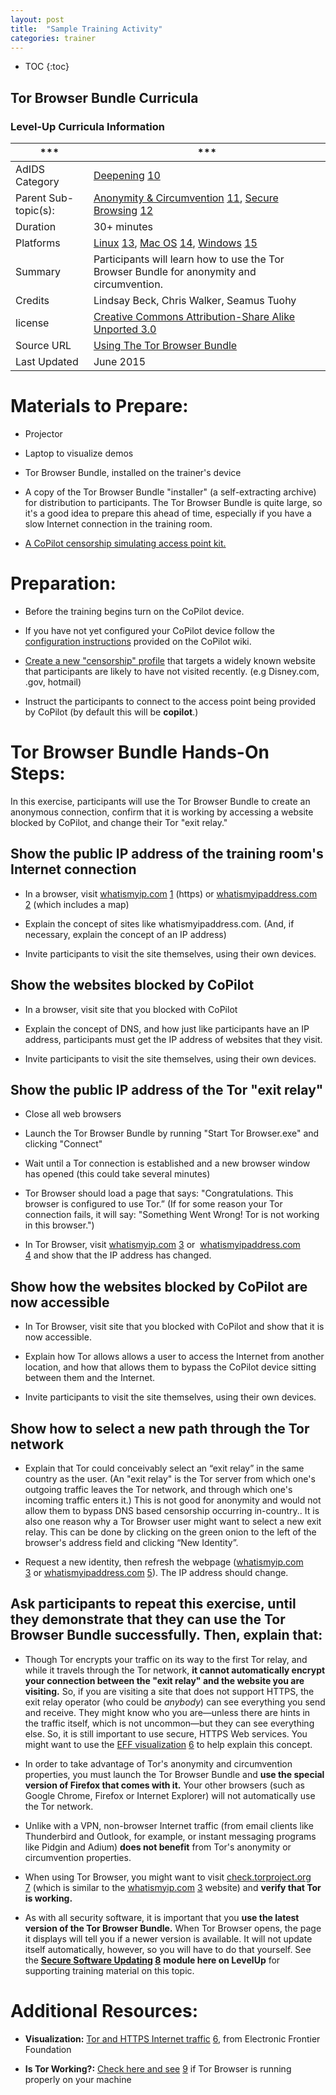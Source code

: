 ```yaml
---
layout: post
title:  "Sample Training Activity"
categories: trainer
---
```


* TOC
{:toc}

## Tor Browser Bundle Curricula

### Level-Up Curricula Information

|***|***|
|---|---|
|AdIDS Category|[Deepening](https://www.level-up.cc/leading-trainings/training-curriculum/deepening) [10]|
|Parent Sub-topic(s):|[Anonymity & Circumvention](https://www.level-up.cc/leading-trainings/training-curriculum/anonymity-circumvention) [11], [Secure Browsing](https://www.level-up.cc/leading-trainings/training-curriculum/secure-browsing) [12]|
|Duration|30+ minutes|
|Platforms|[Linux](https://www.level-up.cc/platform/linux) [13], [Mac OS](https://www.level-up.cc/platform/mac-os) [14], [Windows](https://www.level-up.cc/platform/windows) [15]|
|Summary|Participants will learn how to use the Tor Browser Bundle for anonymity and circumvention.|
|Credits|Lindsay Beck, Chris Walker, Seamus Tuohy|
|license|[Creative Commons Attribution-Share Alike Unported 3.0](https://creativecommons.org/licenses/by-sa/3.0/)|
|Source URL|[Using The Tor Browser Bundle](https://www.level-up.cc/leading-training/training-curriculum/deepening/using-tor-browser-bundle)|
|Last Updated|June 2015|

Materials to Prepare:
=====================

-   Projector

-   Laptop to visualize demos

-   Tor Browser Bundle, installed on the trainer's device

-   A copy of the Tor Browser Bundle "installer" (a self-extracting archive) for distribution to participants. The Tor Browser Bundle is quite large, so it's a good idea to prepare this ahead of time,  especially if you have a slow Internet connection in the training room.

-   [A CoPilot censorship simulating access point kit.](https://github.com/OpenInternet/CoPilot/wiki/Setup-Guide#what-you-will-need)

Preparation:
==================================

- Before the training begins turn on the CoPilot device.

- If you have not yet configured your CoPilot device follow the [configuration instructions](https://github.com/OpenInternet/CoPilot/wiki/Configuring-CoPilot) provided on the CoPilot wiki.

- [Create a new "censorship" profile](https://github.com/OpenInternet/CoPilot/wiki/Setup-Guide#step-6-create-a-new-profile-optional) that targets a widely known website that participants are likely to have not visited recently. (e.g Disney.com, .gov, hotmail)

- Instruct the participants to connect to the access point being provided by CoPilot (by default this will be **copilot**.)

Tor Browser Bundle Hands-On Steps:
==================================

In this exercise, participants will use the Tor Browser Bundle to create an anonymous connection, confirm that it is working by accessing a website blocked by CoPilot, and change their Tor "exit relay."

Show the public IP address of the training room's Internet connection
------------------------------------------------------------------------

-   In a browser, visit [whatismyip.com](https://whatismyip.com/) [1] (https) or [whatismyipaddress.com](http://whatismyipaddress.com/) [2] (which includes a map)

-   Explain the concept of sites like whatismyipaddress.com. (And, if necessary, explain the concept of an IP address)

-   Invite participants to visit the site themselves, using their own devices.

Show the websites blocked by CoPilot
-----------------------------------------------------

-   In a browser, visit site that you blocked with CoPilot

-   Explain the concept of DNS, and how just like participants have an IP address, participants must get the IP address of websites that they visit.

-   Invite participants to visit the site themselves, using their own devices.

Show the public IP address of the Tor "exit relay"
-----------------------------------------------------

-   Close all web browsers

-   Launch the Tor Browser Bundle by running "Start Tor Browser.exe" and clicking "Connect"

-   Wait until a Tor connection is established and a new browser window has opened (this could take several minutes)

-   Tor Browser should load a page that says: "Congratulations. This browser is configured to use Tor.” (If for some reason your Tor connection fails, it will say: "Something Went Wrong! Tor is not working in this browser.")

-   In Tor Browser, visit [whatismyip.com](https://www.whatismyip.com/) [3] or  [whatismyipaddress.com](http://whatismyipaddress.com/) [4] and show that the IP address has changed.

Show how the websites blocked by CoPilot are now accessible
-----------------------------------------------------

-   In Tor Browser,  visit site that you blocked with CoPilot and show that it is now accessible.

-   Explain how Tor allows allows a user to access the Internet from another location, and how that allows them to bypass the CoPilot device sitting between them and the Internet.

-   Invite participants to visit the site themselves, using their own devices.

Show how to select a new path through the Tor network
--------------------------------------------------------

-   Explain that Tor could conceivably select an “exit relay” in the same country as the user. (An "exit relay" is the Tor server from which one's outgoing traffic leaves the Tor network, and through which one's incoming traffic enters it.) This is not good for anonymity and would not allow them to bypass DNS based censorship occurring in-country.. It is also one reason why a Tor Browser user might want to select a new exit relay. This can be done by clicking on the green onion to the left of the browser's address field and clicking “New Identity”.

-   Request a new identity, then refresh the webpage ([whatismyip.com](https://www.whatismyip.com/) [3] or [whatismyipaddress.com](http://www.whatismyipaddress.com/) [5]). The IP address should change.

Ask participants to repeat this exercise, until they demonstrate that they can use the Tor Browser Bundle successfully. Then, explain that:
----------------------------------------------------------------------------------------------------------------------------------------------

-   Though Tor encrypts your traffic on its way to the first Tor relay, and while it travels through the Tor network, **it cannot automatically encrypt your connection between the "exit relay" and the website you are visiting.** So, if you are visiting a site that does not support HTTPS, the exit relay operator (who could be *anybody*) can see everything you send and receive. They might know who you are—unless there are hints in the traffic itself, which is not uncommon—but they can see everything else. So, it is still important to use secure, HTTPS Web services. You might want to use the [EFF visualization](https://www.eff.org/pages/tor-and-https) [6] to help explain this concept.

-   In order to take advantage of Tor's anonymity and circumvention properties, you must launch the Tor Browser Bundle and **use the special version of Firefox that comes with it.** Your other browsers (such as Google Chrome, Firefox or Internet Explorer) will not automatically use the Tor network.

-   Unlike with a VPN, non-browser Internet traffic (from email clients like Thunderbird and Outlook, for example, or instant messaging programs like Pidgin and Adium) **does not benefit** from Tor's anonymity or circumvention properties. 

-   When using Tor Browser, you might want to visit [check.torproject.org](https://check.torproject.org/) [7] (which is similar to the [whatismyip.com](https://www.whatismyip.com/) [3] website) and **verify that Tor is working.**

-   ​As with all security software, it is important that you **use the latest version of the Tor Browser Bundle.** When Tor Browser opens, the page it displays will tell you if a newer version is available.
    It will not update itself automatically, however, so you will have to do that yourself. See the **[Secure Software Updating](https://www.level-up.cc/leading-trainings/training-curriculum/secure-software-update)  [8]** **module here on LevelUp** for supporting training material on this topic.


Additional Resources:
=====================

-   **Visualization:** [Tor and HTTPS Internet traffic](https://www.eff.org/pages/tor-and-https) [6], from
    Electronic Frontier Foundation

-   **Is Tor Working?:** [Check here and see](https://check.torproject.org/) [9] if Tor Browser is running properly on your machine
 

[1]: https://whatismyip.com\
[2]: http://whatismyipaddress.com\
[3]: https://www.whatismyip.com\
[4]: http://whatismyipaddress.com/\
[5]: http://www.whatismyipaddress.com\
[6]: https://www.eff.org/pages/tor-and-https\
[7]: https://check.torproject.org\
[8]: https://www.level-up.cc/leading-trainings/training-curriculum/secure-software-update\
[9]: https://check.torproject.org/\
[10]: https://www.level-up.cc/leading-trainings/training-curriculum/deepening\
[11]: https://www.level-up.cc/leading-trainings/training-curriculum/anonymity-circumvention\
[12]: https://www.level-up.cc/leading-trainings/training-curriculum/secure-browsing\
[13]: https://www.level-up.cc/platform/linux\
[14]: https://www.level-up.cc/platform/mac-os\
[15]: https://www.level-up.cc/platform/windows\
[16]: https://www.level-up.cc/print/316\
[17]: https://www.level-up.cc/printpdf/316\
